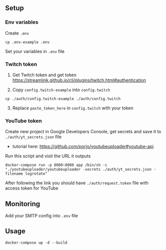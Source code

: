 ## Setup
### Env variables
Create `.env`
```shell
cp .env-example .env
```
Set your variables in `.env` file

### Twitch token

1) Get Twitch token and get token
https://streamlink.github.io/cli/plugins/twitch.html#authentication

2) Copy `config.twitch-example` into `config.twitch`
```shell
cp ./auth/config.twitch-example ./auth/config.twitch
```
3) Replace `paste_token_here` in `config.twitch` with your token

### YouTube token

Create new project in Google Developers Console, get secrets and save it to `./auth/yt_secrets.json` file
- tutorial here: https://github.com/porjo/youtubeuploader#youtube-api

Run this script and visit the URL it outputs
```shell
docker-compose run -p 8080:8080 app /bin/sh -c "./youtubeuploader/youtubeuploader -secrets ./auth/yt_secrets.json -filename logrotate"
```
After following the link you should have `./auth/request.token` file with access token for YouTube

## Monitoring
Add your SMTP config into `.env` file

## Usage
```shell
docker-compose up -d --build
```